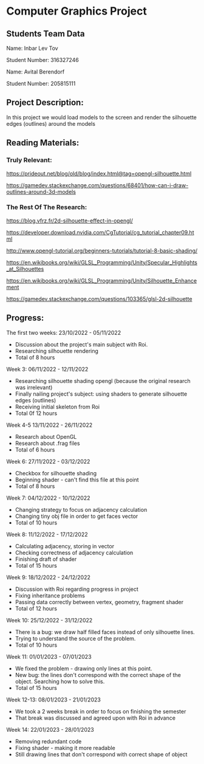 #  Computer Graphics Project
## Students Team Data

Name: Inbar Lev Tov

Student Number: 316327246


Name: Avital Berendorf

Student Number: 205815111

## Project Description:
In this project we would load models to the screen and render the silhouette edges (outlines) around the models

## Reading Materials:
### Truly Relevant:
https://prideout.net/blog/old/blog/index.html@tag=opengl-silhouette.html

https://gamedev.stackexchange.com/questions/68401/how-can-i-draw-outlines-around-3d-models

### The Rest Of The Research:
https://blog.vfrz.fr/2d-silhouette-effect-in-opengl/

https://developer.download.nvidia.com/CgTutorial/cg_tutorial_chapter09.html

http://www.opengl-tutorial.org/beginners-tutorials/tutorial-8-basic-shading/

https://en.wikibooks.org/wiki/GLSL_Programming/Unity/Specular_Highlights_at_Silhouettes

https://en.wikibooks.org/wiki/GLSL_Programming/Unity/Silhouette_Enhancement

https://gamedev.stackexchange.com/questions/103365/glsl-2d-silhouette

## Progress:

The first two weeks: 23/10/2022 - 05/11/2022

- Discussion about the project's main subject with Roi.
- Researching silhouette rendering
- Total of 8 hours

Week 3: 06/11/2022 - 12/11/2022

- Researching silhouette shading opengl (because the original research was irrelevant)
- Finally nailing project's subject: using shaders to generate silhouette edges (outlines)
- Receiving initial skeleton from Roi
- Total 0f 12 hours

Week 4-5 13/11/2022 - 26/11/2022

- Research about OpenGL
- Research about .frag files
- Total of 6 hours

Week 6: 27/11/2022 - 03/12/2022

- Checkbox for silhouette shading
- Beginning shader - can't find this file at this point
- Total of 8 hours

Week 7: 04/12/2022 - 10/12/2022

- Changing strategy to focus on adjacency calculation
- Changing tiny obj file in order to get faces vector
- Total of 10 hours

Week 8: 11/12/2022 - 17/12/2022

- Calculating adjacency, storing in vector
- Checking correctness of adjacency calculation
- Finishing draft of shader
- Total of 15 hours

Week 9: 18/12/2022 - 24/12/2022

- Discussion with Roi regarding progress in project
- Fixing inheritance problems
- Passing data correctly between vertex, geometry, fragment shader
- Total of 12 hours

Week 10: 25/12/2022 - 31/12/2022

- There is a bug: we draw half filled faces instead of only silhouette lines.
- Trying to understand the source of the problem.
- Total of 10 hours

Week 11: 01/01/2023 - 07/01/2023

- We fixed the problem - drawing only lines at this point.
- New bug: the lines don't correspond with the correct shape of the object. Searching how to solve this.
- Total of 15 hours

Week 12-13: 08/01/2023 - 21/01/2023

- We took a 2 weeks break in order to focus on finishing the semester
- That break was discussed and agreed upon with Roi in advance

Week 14: 22/01/2023 - 28/01/2023

- Removing redundant code
- Fixing shader - making it more readable
- Still drawing lines that don't correspond with correct shape of object
